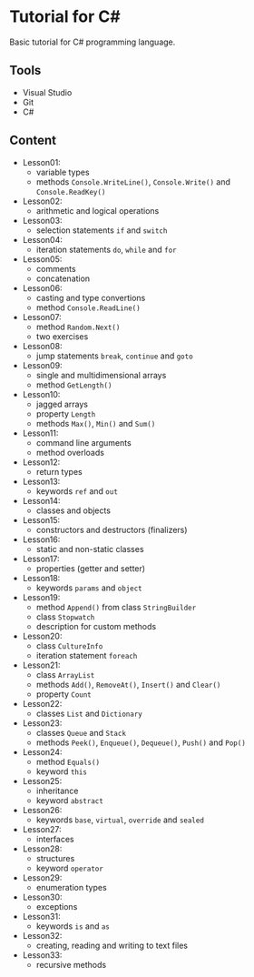 # Tutorial for C#
Basic tutorial for C# programming language.

## Tools
* Visual Studio
* Git
* C#

## Content
* Lesson01:
  - variable types
  - methods `Console.WriteLine()`, `Console.Write()` and `Console.ReadKey()`
* Lesson02:
  - arithmetic and logical operations
* Lesson03:
  - selection  statements `if` and `switch`
* Lesson04:
  - iteration statements `do`, `while` and `for`
* Lesson05:
  - comments
  - concatenation
* Lesson06:
  - casting and type convertions
  - method `Console.ReadLine()`
* Lesson07:
  - method `Random.Next()`
  - two exercises
* Lesson08:
  - jump statements `break`, `continue` and `goto`
* Lesson09:
  - single and multidimensional arrays
  - method `GetLength()`
* Lesson10:
  - jagged arrays
  - property `Length`
  - methods `Max()`, `Min()` and `Sum()`
* Lesson11:
  - command line arguments
  - method overloads
* Lesson12:
  - return types
* Lesson13:
  - keywords `ref` and `out`
* Lesson14:
  - classes and objects
* Lesson15:
  - constructors and destructors (finalizers)
* Lesson16:
  - static and non-static classes
* Lesson17:
  - properties (getter and setter)
* Lesson18:
  - keywords `params` and `object`
* Lesson19:
  - method `Append()` from class `StringBuilder`
  - class `Stopwatch`
  - description for custom methods
* Lesson20:
  - class `CultureInfo`
  - iteration statement `foreach`
* Lesson21:
  - class `ArrayList`
  - methods `Add()`, `RemoveAt()`, `Insert()` and `Clear()`
  - property `Count`
* Lesson22:
  - classes `List` and `Dictionary`
* Lesson23:
  - classes `Queue` and `Stack`
  - methods `Peek()`, `Enqueue()`, `Dequeue()`, `Push()` and `Pop()`
* Lesson24:
  - method `Equals()`
  - keyword `this`
* Lesson25:
  - inheritance
  - keyword `abstract`
* Lesson26:
  - keywords `base`, `virtual`, `override` and `sealed`
* Lesson27:
  - interfaces
* Lesson28:
  - structures
  - keyword `operator`
* Lesson29:
  - enumeration types
* Lesson30:
  - exceptions
* Lesson31:
  - keywords `is` and `as`
* Lesson32:
  - creating, reading and writing to text files
* Lesson33:
  - recursive methods